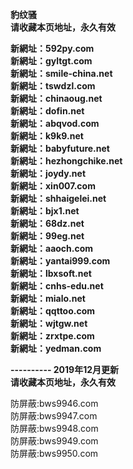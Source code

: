 <p><b>豹纹骚<br>
请收藏本页地址，永久有效<br>

新網址：592py.com<br>
新網址：gyltgt.com<br>
新網址：smile-china.net<br>
新網址：tswdzl.com<br>
新網址：chinaoug.net<br>
新網址：dofin.net<br>
新網址：abqvod.com<br>
新網址：k9k9.net<br>
新網址：babyfuture.net<br>
新網址：hezhongchike.net<br>
新網址：joydy.net<br>
新網址：xin007.com<br>
新網址：shhaigelei.net<br>
新網址：bjx1.net<br>
新網址：68dz.net<br>
新網址：99eg.net<br>
新網址：aaoch.com<br>
新網址：yantai999.com<br>
新網址：lbxsoft.net<br>
新網址：cnhs-edu.net<br>
新網址：mialo.net<br>
新網址：qqttoo.com<br>
新網址：wjtgw.net<br>
新網址：zrxtpe.com<br>
新網址：yedman.com<br>

---------- 2019年12月更新<br>
请收藏本页地址，永久有效</b></p>

防屏蔽:bws9946.com<br>
防屏蔽:bws9947.com<br>
防屏蔽:bws9948.com<br>
防屏蔽:bws9949.com<br>
防屏蔽:bws9950.com<br>

